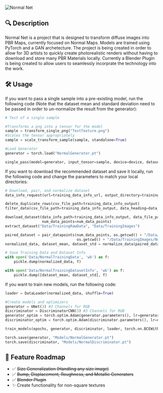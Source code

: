 ![Normal Net](https://github.com/user-attachments/assets/efb3e304-b31d-490f-ba48-5b630bb820dd)

## 🔍 Description
Normal Net is a project that is designed to transform diffuse images into PBR Maps, currently focused on Normal Maps. Models are trained using PyTorch and a GAN archetecture. The project is being created in order to allow for 3D artists to quickly create photorealistic renders without having to download and store many PBR Materials locally. Currently a Blender Plugin is being created to allow users to seamlessly incorprate the technology into the work.

## 🛠️ Usage

If you want to pass a single sample into a pre-existing model, run the following code (Note that the dataset mean and standard deviation need to be passed in order to un-normalize the result from the generator):
```py
# Test of a single sample

#Transforms a png into a tensor for the model
sample = transform_single_png("TestTexture.png")
#Scales the tensor appropriately 
sample = scale_transform_sample(sample, standalone=True)

#Load Generator
generator = torch.load("NormalGenerator.pt")

single_pass(model=generator, input_tensor=sample, device=device, dataset_mean=dataset_mean, dataset_std=dataset_std, display_plot=True)
```

If you want to download the recommended dataset and save it locally, run the following code and change the parameters to match your local directories:

```py
# Download, pair, and normalize dataset
data_info_request(url=training_data_info_url, output_directory=training_data_info_output)

delete_duplicate_rows(csv_file_path=training_data_info_output)
filter_data(csv_file_path=training_data_info_output, data_heading=data_heading, data_filter=data_filter)

download_dataset(data_info_path=training_data_info_output, data_file_path=training_data_path, data_filter=data_filter,
                 num_data_points=num_data_points)
extract_dataset("Data/TrainingRawData", "Data/TrainingImages")

paired_dataset = pair_datapoints(num_data_points, os.getcwd() + "/Data/TrainingImages/Color",
                                 os.getcwd() + "/Data/TrainingImages/NormalDX", "Color_", "NormalDX_")
normalized_data, dataset_mean, dataset_std = normalize_data(paired_dataset)

# Save Training Data and Dataset Info
with open('Data/NormalTrainingData', 'wb') as f:
    pickle.dump(normalized_data, f)

with open('Data/NormalTrainingDatasetInfo', 'wb') as f:
    pickle.dump([dataset_mean, dataset_std], f)
```

If you want to train new models, run the following code:

```py
loader = DataLoader(normalized_data, shuffle=True)

#Create models and optimizers
generator = UNet(3) #3 Channels for RGB
discriminator = DiscriminatorCNN(3) #3 Channels for RGB
generator_optim = torch.optim.Adam(generator.parameters(), lr=generator_lr, betas=(beta1, beta2))
discriminator_optim = torch.optim.Adam(discriminator.parameters(), lr=discriminator_lr, betas=(beta1, beta2))

train_models(epochs, generator, discriminator, loader, torch.nn.BCEWithLogitsLoss(), generator_optim, discriminator_optim, device, secondary_gen_loss= torch.nn.MSELoss(), secondary_loss_weight=0.3, log_interval=1)

torch.save(generator, "Models/NormalGenerator.pt")
torch.save(discriminator, "Models/NormalDiscriminator.pt")
```

## 🚧 Feature Roadmap

- ✅ ~~Size Generalization (Handling any size image)~~
- ✅ ~~Bump, Displacement, Roughness, and Metallic Generators~~
- ✅ ~~Blender Plugin~~
- ✨ Create functionality for non-square textures

